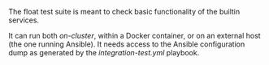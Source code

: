 The float test suite is meant to check basic functionality of the
builtin services.

It can run both *on-cluster*, within a Docker container, or on an
external host (the one running Ansible). It needs access to the
Ansible configuration dump as generated by the *integration-test.yml*
playbook.

